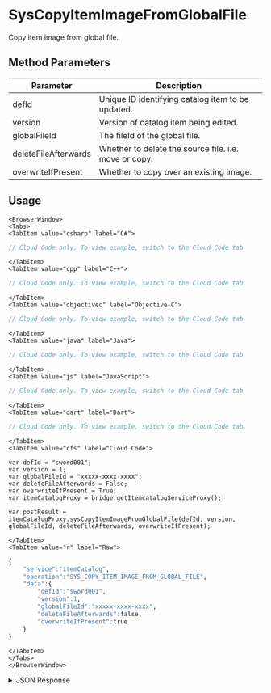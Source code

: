 # SysCopyItemImageFromGlobalFile
Copy item image from global file.

<PartialServop service_name="itemCatalog" operation_name="SYS_COPY_ITEM_IMAGE_FROM_GLOBAL_FILE" />

## Method Parameters
Parameter | Description
--------- | -----------
defId | Unique ID identifying catalog item to be updated.
version | Version of catalog item being edited.
globalFileId | The fileId of the global file.
deleteFileAfterwards | Whether to delete the source file. i.e. move or copy.
overwriteIfPresent | Whether to copy over an existing image.

## Usage

```mdx-code-block
<BrowserWindow>
<Tabs>
<TabItem value="csharp" label="C#">
```

```csharp
// Cloud Code only. To view example, switch to the Cloud Code tab
```

```mdx-code-block
</TabItem>
<TabItem value="cpp" label="C++">
```

```cpp
// Cloud Code only. To view example, switch to the Cloud Code tab
```

```mdx-code-block
</TabItem>
<TabItem value="objectivec" label="Objective-C">
```

```objectivec
// Cloud Code only. To view example, switch to the Cloud Code tab
```

```mdx-code-block
</TabItem>
<TabItem value="java" label="Java">
```

```java
// Cloud Code only. To view example, switch to the Cloud Code tab
```

```mdx-code-block
</TabItem>
<TabItem value="js" label="JavaScript">
```

```javascript
// Cloud Code only. To view example, switch to the Cloud Code tab
```

```mdx-code-block
</TabItem>
<TabItem value="dart" label="Dart">
```

```dart
// Cloud Code only. To view example, switch to the Cloud Code tab
```

```mdx-code-block
</TabItem>
<TabItem value="cfs" label="Cloud Code">
```

```cfscript
var defId = "sword001";
var version = 1;
var globalFileId = "xxxxx-xxxx-xxxx";
var deleteFileAfterwards = False;
var overwriteIfPresent = True;
var itemCatalogProxy = bridge.getItemcatalogServiceProxy();

var postResult = itemCatalogProxy.sysCopyItemImageFromGlobalFile(defId, version, globalFileId, deleteFileAfterwards, overwriteIfPresent);
```

```mdx-code-block
</TabItem>
<TabItem value="r" label="Raw">
```

```r
{
    "service":"itemCatalog",
    "operation":"SYS_COPY_ITEM_IMAGE_FROM_GLOBAL_FILE",
    "data":{
        "defId":"sword001",
        "version":1,
        "globalFileId":"xxxxx-xxxx-xxxx",
        "deleteFileAfterwards":false,
        "overwriteIfPresent":true
    }
}
```

```mdx-code-block
</TabItem>
</Tabs>
</BrowserWindow>
```
<details>
<summary>JSON Response</summary>

```json
{
  "data": {
    "image": "https://api.braincloudservers.com/files/portal/g/23782/metadata/itemDefinitions/sword001.png"
  },
  "status": 200
}
```

</details>
